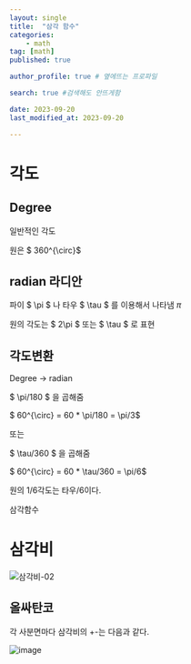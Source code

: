 ```yaml
---
layout: single
title:  "삼각 함수"
categories: 
    - math
tag: [math]
published: true

author_profile: true # 옆에뜨는 프로파일

search: true #검색해도 안뜨게함

date: 2023-09-20
last_modified_at: 2023-09-20

---
```


# 각도

## Degree

일반적인 각도

원은 $ 360^{\circ}$

## radian 라디안

파이 $ \pi $ 나 타우 $ \tau $ 를 이용해서 나타냄
$\pi$

원의 각도는 $ 2\pi $ 또는 $ \tau $ 로 표현 

## 각도변환

Degree -> radian

$ \pi/180 $ 을 곱해줌

$ 60^{\circ} = 60 *  \pi/180 = \pi/3$

또는

$ \tau/360 $ 을 곱해줌

$ 60^{\circ} = 60 *  \tau/360 = \pi/6$

원의 1/6각도는 타우/6이다.

 삼각함수


# 삼각비

![삼각비-02](https://github.com/novicehog/comments/assets/131991619/7c697317-1dc2-4b71-8e00-3f5628e7bf78)

  
## 올싸탄코
각 사분면마다 삼각비의 +-는 다음과 같다.

![image](https://github.com/novicehog/comments/assets/131991619/9c55e282-03f5-47ff-82ab-aa7c4c16871d)
